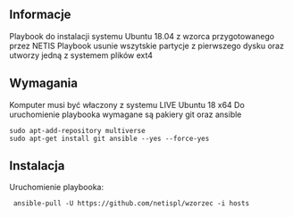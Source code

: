 
## Informacje
Playbook do instalacji systemu Ubuntu 18.04 z wzorca przygotowanego przez NETIS
Playbook usunie wszytskie partycje z pierwszego dysku oraz utworzy jedną z systemem plików ext4 

## Wymagania
Komputer musi być właczony z systemu LIVE Ubuntu 18 x64
Do uruchomienie playbooka wymagane są pakiery git oraz ansible
 ```
 sudo apt-add-repository multiverse
 sudo apt-get install git ansible --yes --force-yes
```

## Instalacja
Uruchomienie playbooka:
```
 ansible-pull -U https://github.com/netispl/wzorzec -i hosts
```
